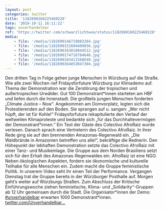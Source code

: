 ```yaml
---
layout: post
categories: twitter
title: '1182690160225460228'
date: '2019-10-11 16:11:22'
tags: unverhandelbar
ref: 'https://twitter.com/schwarzlichtwue/status/1182690160225460228'
media:
    - file: '/media/1182690146719883264.jpg'
    - file: '/media/1182690152604409856.jpg'
    - file: '/media/1182690163018944512.jpg'
    - file: '/media/1182690174716784640.jpg'
    - file: '/media/1182690183411568640.jpg'
    - file: '/media/1182690364853047304.jpg'
---
```

Den dritten Tag in Folge gehen junge Menschen in Würzburg auf die Straße. Wie alle zwei Wochen rief Fridaysforfuture Würzburg zur Klimademo auf. Thema der Demonstration war die Zerstörung der tropischen und außertropischen Urwälder. 
Gut 100 Demonstrant\*innen starteten am HBF und liefen durch die Innenstadt. Die großteils jungen Menschen forderten „Climate Justice – Now“. Angekommen am Domvorplatz, legten sich die Protestierenden auf den Boden. Sie sprangen auf u. sangen: „Wer nicht hüpft, der ist für Kohle!“ 
Fridaysforfuture rekapitulierte den Verlauf der weltweiten Klimaproteste und bedankte sich „für das Durchhaltevermögen der Demonstrant\*innen.“ Ein Text der Gäste des Colectivo AfroRaiz wurde verlesen. 
Danach sprach eine Vertreterin des Colectivo AfroRaiz. In ihrer Rede ging sie auf den brennenden Amazonas-Regenwald ein. „Die Waldbrände in Amazonien betreffen uns alle!“, bekräftige die Rednerin.
Den Höhepunkt der lebhaften Demonstration setzte das Colectivo AfroRaiz mit einer Tanz- und Musikeinlage. Die Gruppe aus dem Norden Brasiliens setzt sich für den Erhalt des Amazonas-Regenwaldes ein.
AfroRaiz ist eine NGO. Neben ökologischen Aspekten, fordern sie ökonomische und kulturelle Teilhabe für alle Menschen ein. Zudem macht die Gruppe feministische Politik.
In unserem Video seht ihr einen Teil der Performance. Vergangen Dienstag trat die Gruppe bereits in der Würzburger Posthalle auf. 
Morgen geht’s weiter auf Würzburgs Straßen. Zum Abschluss der Kritische Einführungswoche ziehen feministische, Klima- und „Solidarity“-Gruppen ab 12 Uhr gemeinsam durch die Stadt. Die Organisator\*innen der Demo: [#unverhandelbar](/t/unverhandelbar) erwarten 1000 Demonstrant\*innen.
[twitter.com/Unverhandelbar…](https://twitter.com/Unverhandelbar1/status/1182683662770491392?s=19)